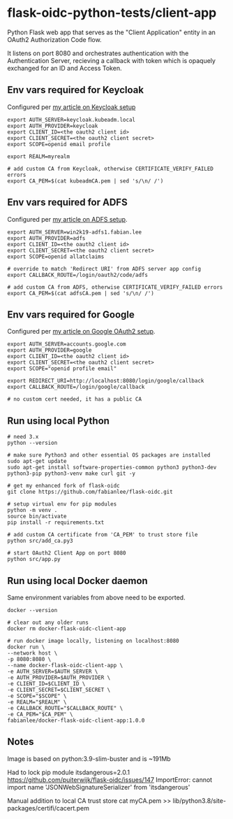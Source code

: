 # flask-oidc-python-tests/client-app

Python Flask web app that serves as the "Client Application" entity in an OAuth2 Authorization Code flow.

It listens on port 8080 and orchestrates authentication with the Authentication Server, recieving a callback with token which is opaquely exchanged for an ID and Access Token.

## Env vars required for Keycloak

Configured per [my article on Keycloak setup]()

```
export AUTH_SERVER=keycloak.kubeadm.local
export AUTH_PROVIDER=keycloak
export CLIENT_ID=<the oauth2 client id>
export CLIENT_SECRET=<the oauth2 client secret>
export SCOPE=openid email profile

export REALM=myrealm

# add custom CA from Keycloak, otherwise CERTIFICATE_VERIFY_FAILED errors
export CA_PEM=$(cat kubeadmCA.pem | sed 's/\n/ /')
```

## Env vars required for ADFS

Configured per [my article on ADFS setup](https://fabianlee.org/2022/08/08/kvm-creating-a-windows2019-adfs-server-using-powershell/).

```
export AUTH_SERVER=win2k19-adfs1.fabian.lee
export AUTH_PROVIDER=adfs
export CLIENT_ID=<the oauth2 client id>
export CLIENT_SECRET=<the oauth2 client secret>
export SCOPE=openid allatclaims

# override to match 'Redirect URI' from ADFS server app config
export CALLBACK_ROUTE=/login/oauth2/code/adfs

# add custom CA from ADFS, otherwise CERTIFICATE_VERIFY_FAILED errors
export CA_PEM=$(cat adfsCA.pem | sed 's/\n/ /')
```


## Env vars required for Google

Configured per [my article on Google OAuth2 setup](https://fabianlee.org/2022/09/13/oauth2-configuring-google-for-oauth2-oidc/).

```
export AUTH_SERVER=accounts.google.com
export AUTH_PROVIDER=google
export CLIENT_ID=<the oauth2 client id>
export CLIENT_SECRET=<the oauth2 client secret>
export SCOPE="openid profile email"

export REDIRECT_URI=http://localhost:8080/login/google/callback
export CALLBACK_ROUTE=/login/google/callback

# no custom cert needed, it has a public CA
```


## Run using local Python

```
# need 3.x
python --version

# make sure Python3 and other essential OS packages are installed
sudo apt-get update
sudo apt-get install software-properties-common python3 python3-dev python3-pip python3-venv make curl git -y

# get my enhanced fork of flask-oidc
git clone https://github.com/fabianlee/flask-oidc.git

# setup virtual env for pip modules
python -m venv .
source bin/activate
pip install -r requirements.txt

# add custom CA certificate from 'CA_PEM' to trust store file
python src/add_ca.py3

# start OAuth2 Client App on port 8080
python src/app.py
```

## Run using local Docker daemon

Same environment variables from above need to be exported.

```
docker --version

# clear out any older runs
docker rm docker-flask-oidc-client-app

# run docker image locally, listening on localhost:8080
docker run \
--network host \
-p 8080:8080 \
--name docker-flask-oidc-client-app \
-e AUTH_SERVER=$AUTH_SERVER \
-e AUTH_PROVIDER=$AUTH_PROVIDER \
-e CLIENT_ID=$CLIENT_ID \
-e CLIENT_SECRET=$CLIENT_SECRET \
-e SCOPE="$SCOPE" \
-e REALM="$REALM" \
-e CALLBACK_ROUTE="$CALLBACK_ROUTE" \
-e CA_PEM="$CA_PEM" \
fabianlee/docker-flask-oidc-client-app:1.0.0
```


## Notes

Image is based on python:3.9-slim-buster and is ~191Mb

Had to lock pip module itsdangerous=2.0.1
https://github.com/puiterwijk/flask-oidc/issues/147
ImportError: cannot import name 'JSONWebSignatureSerializer' from 'itsdangerous'

Manual addition to local CA trust store
cat myCA.pem >> lib/python3.8/site-packages/certifi/cacert.pem

